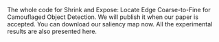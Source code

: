 The whole code for Shrink and Expose: Locate Edge Coarse-to-Fine for Camouflaged Object Detection. We will publish it when our paper is accepted. You can download our saliency map now. All the experimental results are also presented here.
